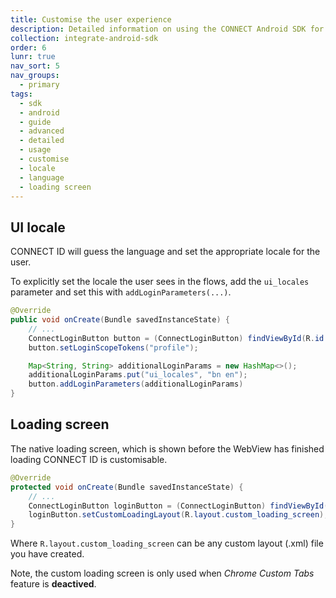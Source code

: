```yaml
---
title: Customise the user experience
description: Detailed information on using the CONNECT Android SDK for integration.
collection: integrate-android-sdk
order: 6
lunr: true
nav_sort: 5
nav_groups:
  - primary
tags:
  - sdk
  - android
  - guide
  - advanced
  - detailed
  - usage
  - customise
  - locale
  - language
  - loading screen
---
```


## UI locale

CONNECT ID will guess the language and set the appropriate locale for the user.

To explicitly set the locale the user sees in the flows, add the `ui_locales` parameter and set this with `addLoginParameters(...)`.

```java
@Override
public void onCreate(Bundle savedInstanceState) {
    // ...
    ConnectLoginButton button = (ConnectLoginButton) findViewById(R.id.login_button);
    button.setLoginScopeTokens("profile");

    Map<String, String> additionalLoginParams = new HashMap<>();
    additionalLoginParams.put("ui_locales", "bn en");
    button.addLoginParameters(additionalLoginParams)
}
```

## Loading screen

The native loading screen, which is shown before the WebView has finished loading CONNECT ID is customisable.


```java
@Override
protected void onCreate(Bundle savedInstanceState) {
    // ...
    ConnectLoginButton loginButton = (ConnectLoginButton) findViewById(R.id.login_button);
    loginButton.setCustomLoadingLayout(R.layout.custom_loading_screen);
}
```

Where `R.layout.custom_loading_screen` can be any custom layout (.xml) file you have created.

Note, the custom loading screen is only used when *Chrome Custom Tabs* feature is **deactived**.


